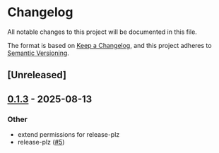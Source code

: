 # Changelog

All notable changes to this project will be documented in this file.

The format is based on [Keep a Changelog](https://keepachangelog.com/en/1.0.0/),
and this project adheres to [Semantic Versioning](https://semver.org/spec/v2.0.0.html).

## [Unreleased]

## [0.1.3](https://github.com/nnethercott/toktkn/compare/v0.1.2...v0.1.3) - 2025-08-13

### Other

- extend permissions for release-plz
- release-plz ([#5](https://github.com/nnethercott/toktkn/pull/5))
